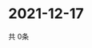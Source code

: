 # 2021-12-17
  共 0条

  <!-- BEGIN -->
  <!-- 最后更新时间Fri Dec 17 2021 23:03:59 GMT+0000 (Coordinated Universal Time) -->
  
  <!-- END -->
  
  